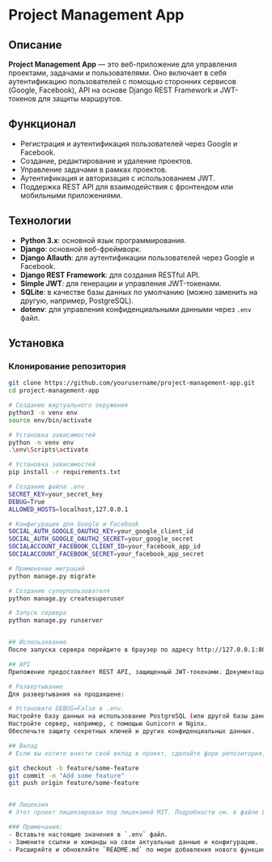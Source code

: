 # Project Management App

## Описание

**Project Management App** — это веб-приложение для управления проектами, задачами и пользователями. Оно включает в себя аутентификацию пользователей с помощью сторонних сервисов (Google, Facebook), API на основе Django REST Framework и JWT-токенов для защиты маршрутов.

## Функционал

- Регистрация и аутентификация пользователей через Google и Facebook.
- Создание, редактирование и удаление проектов.
- Управление задачами в рамках проектов.
- Аутентификация и авторизация с использованием JWT.
- Поддержка REST API для взаимодействия с фронтендом или мобильными приложениями.

## Технологии

- **Python 3.x**: основной язык программирования.
- **Django**: основной веб-фреймворк.
- **Django Allauth**: для аутентификации пользователей через Google и Facebook.
- **Django REST Framework**: для создания RESTful API.
- **Simple JWT**: для генерации и управления JWT-токенами.
- **SQLite**: в качестве базы данных по умолчанию (можно заменить на другую, например, PostgreSQL).
- **dotenv**: для управления конфиденциальными данными через `.env` файл.

## Установка

### Клонирование репозитория

```bash
git clone https://github.com/yourusername/project-management-app.git
cd project-management-app

# Создание виртуального окружения
python3 -m venv env
source env/bin/activate

# Установка зависимостей
python -m venv env
.\env\Scripts\activate

# Установка зависимостей
pip install -r requirements.txt

# Создание файла .env
SECRET_KEY=your_secret_key
DEBUG=True
ALLOWED_HOSTS=localhost,127.0.0.1

# Конфигурация для Google и Facebook
SOCIAL_AUTH_GOOGLE_OAUTH2_KEY=your_google_client_id
SOCIAL_AUTH_GOOGLE_OAUTH2_SECRET=your_google_secret
SOCIALACCOUNT_FACEBOOK_CLIENT_ID=your_facebook_app_id
SOCIALACCOUNT_FACEBOOK_SECRET=your_facebook_app_secret

# Применение миграций
python manage.py migrate

# Создание суперпользователя
python manage.py createsuperuser

# Запуск сервера
python manage.py runserver


## Использование
После запуска сервера перейдите в браузер по адресу http://127.0.0.1:8000/ для доступа к приложению.

## API
Приложение предоставляет REST API, защищенный JWT-токенами. Документация API доступна через /api/docs/.

# Развертывание
Для развертывания на продакшене:

# Установите DEBUG=False в .env.
Настройте базу данных на использование PostgreSQL (или другой базы данных, подходящей для продакшена).
Настройте сервер, например, с помощью Gunicorn и Nginx.
Обеспечьте защиту секретных ключей и других конфиденциальных данных.

## Вклад
# Если вы хотите внести свой вклад в проект, сделайте форк репозитория, создайте ветку для ваших изменений, а затем отправьте pull request.

git checkout -b feature/some-feature
git commit -m "Add some feature"
git push origin feature/some-feature


## Лицензия
# Этот проект лицензирован под лицензией MIT. Подробности см. в файле LICENSE.

### Примечания:
- Вставьте настоящие значения в `.env` файл.
- Замените ссылки и команды на свои актуальные данные и конфигурацию.
- Расширяйте и обновляйте `README.md` по мере добавления нового функционала и изменений в проект.

